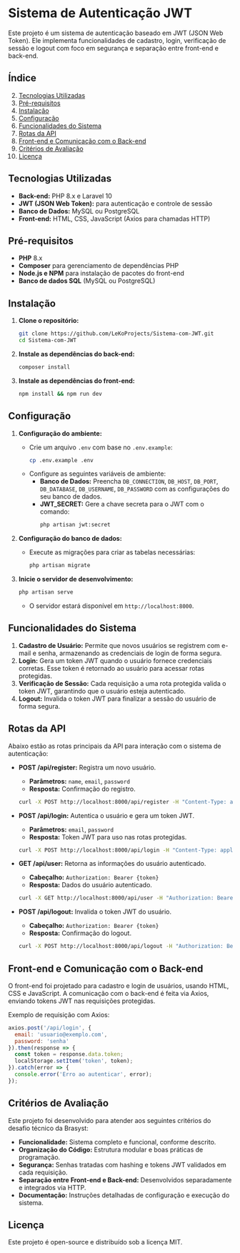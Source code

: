 # Sistema de Autenticação JWT

Este projeto é um sistema de autenticação baseado em JWT (JSON Web Token). Ele implementa funcionalidades de cadastro, login, verificação de sessão e logout com foco em segurança e separação entre front-end e back-end.

## Índice

2. [Tecnologias Utilizadas](#tecnologias-utilizadas)
3. [Pré-requisitos](#pré-requisitos)
4. [Instalação](#instalação)
5. [Configuração](#configuração)
6. [Funcionalidades do Sistema](#funcionalidades-do-sistema)
7. [Rotas da API](#rotas-da-api)
8. [Front-end e Comunicação com o Back-end](#front-end-e-comunicação-com-o-back-end)
9. [Critérios de Avaliação](#critérios-de-avaliação)
10. [Licença](#licença)


## Tecnologias Utilizadas

- **Back-end:** PHP 8.x e Laravel 10
- **JWT (JSON Web Token):** para autenticação e controle de sessão
- **Banco de Dados:** MySQL ou PostgreSQL
- **Front-end:** HTML, CSS, JavaScript (Axios para chamadas HTTP)

## Pré-requisitos

- **PHP** 8.x
- **Composer** para gerenciamento de dependências PHP
- **Node.js e NPM** para instalação de pacotes do front-end
- **Banco de dados SQL** (MySQL ou PostgreSQL)

## Instalação

1. **Clone o repositório:**
   ```bash
   git clone https://github.com/LeKoProjects/Sistema-com-JWT.git
   cd Sistema-com-JWT
   ```

2. **Instale as dependências do back-end:**
   ```bash
   composer install
   ```

3. **Instale as dependências do front-end:**
   ```bash
   npm install && npm run dev
   ```

## Configuração

1. **Configuração do ambiente:**
   - Crie um arquivo `.env` com base no `.env.example`:
     ```bash
     cp .env.example .env
     ```
   - Configure as seguintes variáveis de ambiente:
     - **Banco de Dados:** Preencha `DB_CONNECTION`, `DB_HOST`, `DB_PORT`, `DB_DATABASE`, `DB_USERNAME`, `DB_PASSWORD` com as configurações do seu banco de dados.
     - **JWT_SECRET:** Gere a chave secreta para o JWT com o comando:
       ```bash
       php artisan jwt:secret
       ```

2. **Configuração do banco de dados:**
   - Execute as migrações para criar as tabelas necessárias:
     ```bash
     php artisan migrate
     ```

3. **Inicie o servidor de desenvolvimento:**
   ```bash
   php artisan serve
   ```
   - O servidor estará disponível em `http://localhost:8000`.

## Funcionalidades do Sistema

1. **Cadastro de Usuário:** Permite que novos usuários se registrem com e-mail e senha, armazenando as credenciais de login de forma segura.
2. **Login:** Gera um token JWT quando o usuário fornece credenciais corretas. Esse token é retornado ao usuário para acessar rotas protegidas.
3. **Verificação de Sessão:** Cada requisição a uma rota protegida valida o token JWT, garantindo que o usuário esteja autenticado.
4. **Logout:** Invalida o token JWT para finalizar a sessão do usuário de forma segura.

## Rotas da API

Abaixo estão as rotas principais da API para interação com o sistema de autenticação:

- **POST /api/register:** Registra um novo usuário.
  - **Parâmetros:** `name`, `email`, `password`
  - **Resposta:** Confirmação do registro.

  ```bash
  curl -X POST http://localhost:8000/api/register -H "Content-Type: application/json" -d '{"name": "Seu Nome", "email": "seuemail@example.com", "password": "suasenha"}'
  ```

- **POST /api/login:** Autentica o usuário e gera um token JWT.
  - **Parâmetros:** `email`, `password`
  - **Resposta:** Token JWT para uso nas rotas protegidas.

  ```bash
  curl -X POST http://localhost:8000/api/login -H "Content-Type: application/json" -d '{"email": "seuemail@example.com", "password": "suasenha"}'
  ```

- **GET /api/user:** Retorna as informações do usuário autenticado.
  - **Cabeçalho:** `Authorization: Bearer {token}`
  - **Resposta:** Dados do usuário autenticado.

  ```bash
  curl -X GET http://localhost:8000/api/user -H "Authorization: Bearer {token}"
  ```

- **POST /api/logout:** Invalida o token JWT do usuário.
  - **Cabeçalho:** `Authorization: Bearer {token}`
  - **Resposta:** Confirmação do logout.

  ```bash
  curl -X POST http://localhost:8000/api/logout -H "Authorization: Bearer {token}"
  ```

## Front-end e Comunicação com o Back-end

O front-end foi projetado para cadastro e login de usuários, usando HTML, CSS e JavaScript. A comunicação com o back-end é feita via Axios, enviando tokens JWT nas requisições protegidas.

Exemplo de requisição com Axios:
```javascript
axios.post('/api/login', {
  email: 'usuario@exemplo.com',
  password: 'senha'
}).then(response => {
  const token = response.data.token;
  localStorage.setItem('token', token);
}).catch(error => {
  console.error('Erro ao autenticar', error);
});
```

## Critérios de Avaliação

Este projeto foi desenvolvido para atender aos seguintes critérios do desafio técnico da Brasyst:

- **Funcionalidade:** Sistema completo e funcional, conforme descrito.
- **Organização do Código:** Estrutura modular e boas práticas de programação.
- **Segurança:** Senhas tratadas com hashing e tokens JWT validados em cada requisição.
- **Separação entre Front-end e Back-end:** Desenvolvidos separadamente e integrados via HTTP.
- **Documentação:** Instruções detalhadas de configuração e execução do sistema.

## Licença

Este projeto é open-source e distribuído sob a licença MIT.
